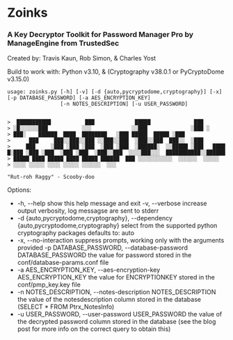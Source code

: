 # Zoinks 

### A Key Decryptor Toolkit for Password Manager Pro by ManageEngine from TrustedSec

Created by: Travis Kaun, Rob Simon, & Charles Yost

Build to work with: Python v3.10, & (Cryptography v38.0.1 or PyCryptoDome v3.15.0)

    usage: zoinks.py [-h] [-v] [-d {auto,pycryptodome,cryptography}] [-x] [-p DATABASE_PASSWORD] [-a AES_ENCRYPTION_KEY]
                     [-n NOTES_DESCRIPTION] [-u USER_PASSWORD]
                 

    >  ███████████           ███             █████              ███
    > ░█░░░░░░███           ░░░             ░░███              ░███ ░    
    > ███░    ██████  ████  ████████   ░███ █████  █████ ░███
    >      ███     ███░░███░░███ ░░███░░███  ░███░░███  ███░░  ░███
    >     ███     ░███ ░███ ░███  ░███ ░███  ░██████░  ░░█████ ░███   ████     █░███ ░███ ░███  ░███ ░███  ░███░░███  ░░░░███░░░  ███████████░░██████
    > █████ ████ █████ ████ █████ ██████  ███ ░░░░░░░░░░░  ░░░░░░  ░░░░░
    > ░░░░ ░░░░░ ░░░░ ░░░░░ ░░░░░░  ░░░

    "Rut-roh Raggy" - Scooby-doo

Options: 

 - -h, --help show this help message and exit -v, --verbose increase output verbosity, log messagse are sent to stderr 
 - -d {auto,pycryptodome,cryptography}, --dependency {auto,pycryptodome,cryptography} select from the supported python cryptography packages defaults to: auto 
 - -x, --no-interaction suppress prompts, working only with the arguments provided -p DATABASE_PASSWORD, --database-password DATABASE_PASSWORD the value for password stored in the conf/database-params.conf file 
 - -a AES_ENCRYPTION_KEY, --aes-encryption-key AES_ENCRYPTION_KEY the value for ENCRYPTIONKEY stored in the conf/pmp_key.key file 
 - -n NOTES_DESCRIPTION, --notes-description NOTES_DESCRIPTION the value of the notesdescription column stored in the database (SELECT * FROM Ptrx_NotesInfo) 
 - -u USER_PASSWORD, --user-password USER_PASSWORD the value of the decrypted password column stored in the database (see the blog post for more info on the correct query to obtain this)

